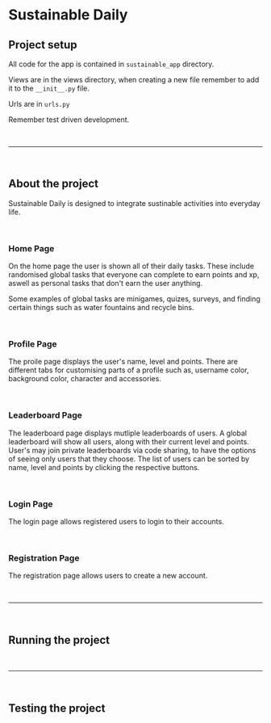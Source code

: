 # Sustainable Daily

## Project setup

All code for the app is contained in `sustainable_app` directory.

Views are in the views directory, when creating a new file remember to add it to the `__init__.py` file.

Urls are in `urls.py`

Remember test driven development.

<br>

---
<br>

## About the project
Sustainable Daily is designed to integrate sustinable activities into everyday life.

<br>

### Home Page
On the home page the user is shown all of their daily tasks. These include randomised global tasks that everyone can complete to earn points and xp, aswell as personal tasks that don't earn the user anything.

Some examples of global tasks are minigames, quizes, surveys, and finding certain things such as water fountains and recycle bins.

<br>

### Profile Page
The proile page displays the user's name, level and points. There are different tabs for customising parts of a profile such as, username color, background color, character and accessories.

<br>

### Leaderboard Page
The leaderboard page displays mutliple leaderboards of users. A global leaderboard will show all users, along with their current level and points. User's may join private leaderboards via code sharing, to have the options of seeing only users that they choose. The list of users can be sorted by name, level and points by clicking the respective buttons.

<br>

### Login Page
The login page allows registered users to login to their accounts.

<br>

### Registration Page
The registration page allows users to create a new account.

<br>

---

<br>

## Running the project

<br>

---

<br>

## Testing the project
